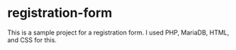 # registration-form
This is a sample project for a registration form. I used PHP, MariaDB, HTML, and CSS for this.
